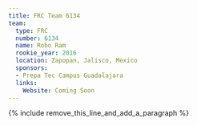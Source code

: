 ```yaml
---
title: FRC Team 6134
team:
  type: FRC
  number: 6134
  name: Robo Ram
  rookie_year: 2016
  location: Zapopan, Jalisco, Mexico
  sponsors:
  - Prepa Tec Campus Guadalajara
  links:
    Website: Coming Soon
---
```


{% include remove_this_line_and_add_a_paragraph %}